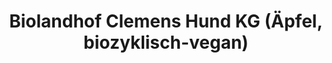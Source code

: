 ---
title: "Biolandhof Clemens Hund KG (Äpfel, biozyklisch-vegan)"
url: /meckenbeuren/biolandhof-clemens-hund-kg-aepfel-biozyklisch-vegan/
shop: Hofladen
---